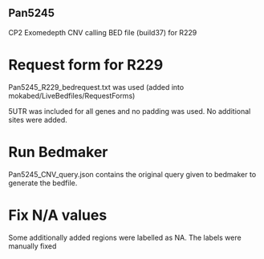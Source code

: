 ## Pan5245

CP2 Exomedepth CNV calling BED file (build37) for R229

# Request form for R229
Pan5245_R229_bedrequest.txt was used  (added into mokabed/LiveBedfiles/RequestForms)

5UTR was included for all genes and no padding was used. No additional sites were added. 

# Run Bedmaker
Pan5245_CNV_query.json contains the original query given to bedmaker to generate the bedfile.

# Fix N/A values
Some additionally added regions were labelled as NA. The labels were manually fixed